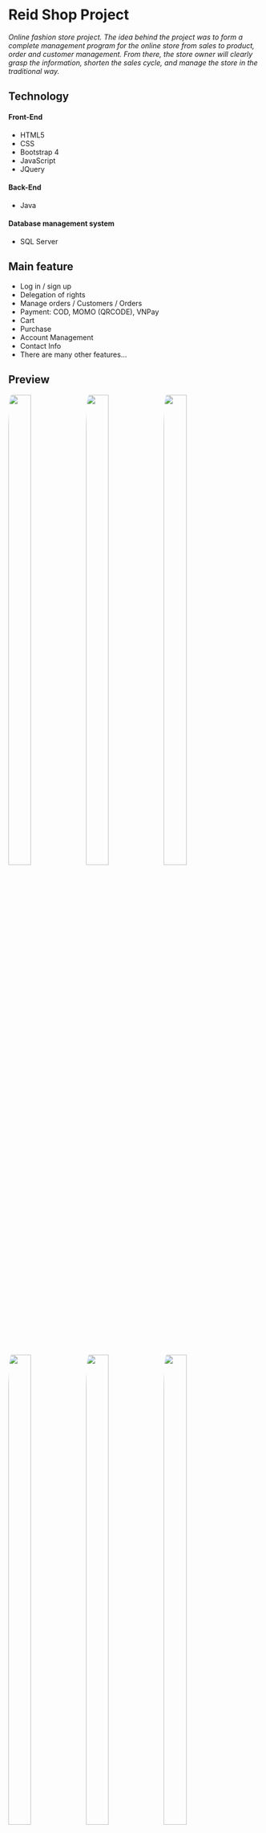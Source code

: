 # Reid Shop Project 
*Online fashion store project. The idea behind the project was to form a complete management program for the online store from sales to product, order and customer management. From there, the store owner will clearly grasp the information, shorten the sales cycle, and manage the store in the traditional way.* 
## Technology

#### Front-End
- HTML5
- CSS
- Bootstrap 4
- JavaScript
- JQuery

#### Back-End
- Java

#### Database management system
- SQL Server


## Main feature
- Log in / sign up
- Delegation of rights
- Manage orders / Customers / Orders
- Payment: COD, MOMO (QRCODE), VNPay
- Cart
- Purchase
- Account Management
- Contact Info
- There are many other features...

## Preview
<img src="./Preview/Home.png" style="border-radius:4%" width="30%" height="49%" />&nbsp;<img src="./Preview/Home2.png" style="border-radius:4%" width="30%" height="49%" />&nbsp;<img src="./Preview/Home3.png" style="border-radius:4%" width="30%" height="49%" />
<img src="./Preview/About.png" style="border-radius:4%" width="30%" height="49%" />&nbsp;<img src="./Preview/Login.png" style="border-radius:4%" width="30%" height="49%" />&nbsp;<img src="./Preview/Contact.png" style="border-radius:4%" width="30%" height="49%" />
<img src="./Preview/Product.png" style="border-radius:4%" width="30%" height="49%" />&nbsp;<img src="./Preview/Cart.png" style="border-radius:4%" width="30%" height="49%" />&nbsp;<img src="./Preview/Momo.png" style="border-radius:4%" width="30%" height="49%" />
<img src="./Preview/VNPay.png" style="border-radius:4%" width="30%" height="49%" />&nbsp;<img src="./Preview/VNPay1.png" style="border-radius:4%" width="30%" height="49%" />&nbsp;<img src="./Preview/Myaccount.png" style="border-radius:4%" width="30%" height="49%" />
<img src="./Preview/Order.png" style="border-radius:4%" width="30%" height="49%" />&nbsp;<img src="./Preview/Orderdetail.png" style="border-radius:4%" width="30%" height="49%" />&nbsp;<img src="./Preview/AdminHome.png" style="border-radius:4%" width="30%" height="49%" />
<img src="./Preview/OrderManager.png" style="border-radius:4%" width="30%" height="49%" />&nbsp;<img src="./Preview/Customer.png" style="border-radius:4%" width="30%" height="49%" />&nbsp;<img src="./Preview/ProductManager.png" style="border-radius:4%" width="30%" height="49%" />
<br>
ETC..
